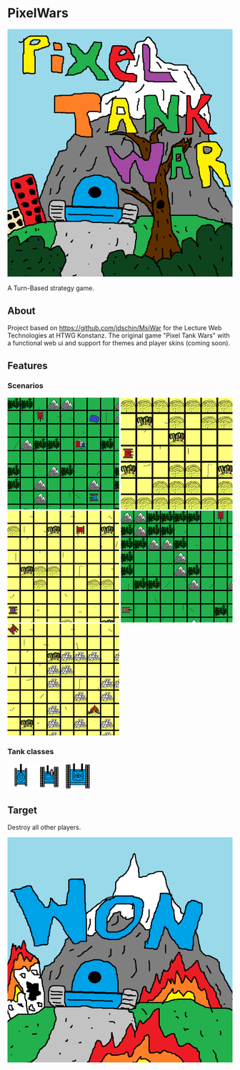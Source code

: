 # PixelWars

![Alt-Text](https://github.com/AbgespaceterTyp/PixelWars/blob/master/pixel-wars-play/public/images/background_opening.png "Pixel Tank Wars")

A Turn-Based strategy game.

## About

Project based on https://github.com/jdschin/MsiWar for the Lecture Web Technologies at HTWG Konstanz.
The original game "Pixel Tank Wars" with a functional web ui and support for themes and player skins (coming soon).

## Features

### Scenarios

![Alt-Text](https://github.com/AbgespaceterTyp/PixelWars/blob/master/pixel-wars-play/public/images/Scenario_0.png "Black Wood Battle")
![Alt-Text](https://github.com/AbgespaceterTyp/PixelWars/blob/master/pixel-wars-play/public/images/Scenario_1.png "Grand Canyon")
![Alt-Text](https://github.com/AbgespaceterTyp/PixelWars/blob/master/pixel-wars-play/public/images/Scenario_2.png "Desert War")
![Alt-Text](https://github.com/AbgespaceterTyp/PixelWars/blob/master/pixel-wars-play/public/images/Scenario_3.png "Showdown in the Alps")
![Alt-Text](https://github.com/AbgespaceterTyp/PixelWars/blob/master/pixel-wars-play/public/images/Scenario_4.png "Back Hawk Down")

### Tank classes

![Alt-Text](https://github.com/AbgespaceterTyp/PixelWars/blob/master/pixel-wars-play/public/images/light_tank_blue_0.png "Light Tank")
![Alt-Text](https://github.com/AbgespaceterTyp/PixelWars/blob/master/pixel-wars-play/public/images/medium_tank_blue_0.png "Medium Tank")
![Alt-Text](https://github.com/AbgespaceterTyp/PixelWars/blob/master/pixel-wars-play/public/images/heavy_tank_blue_0.png "Heavy Tank")

## Target

Destroy all other players.

![Alt-Text](https://github.com/AbgespaceterTyp/PixelWars/blob/master/pixel-wars-play/public/images/background_won_blue.png "Win the war!")
